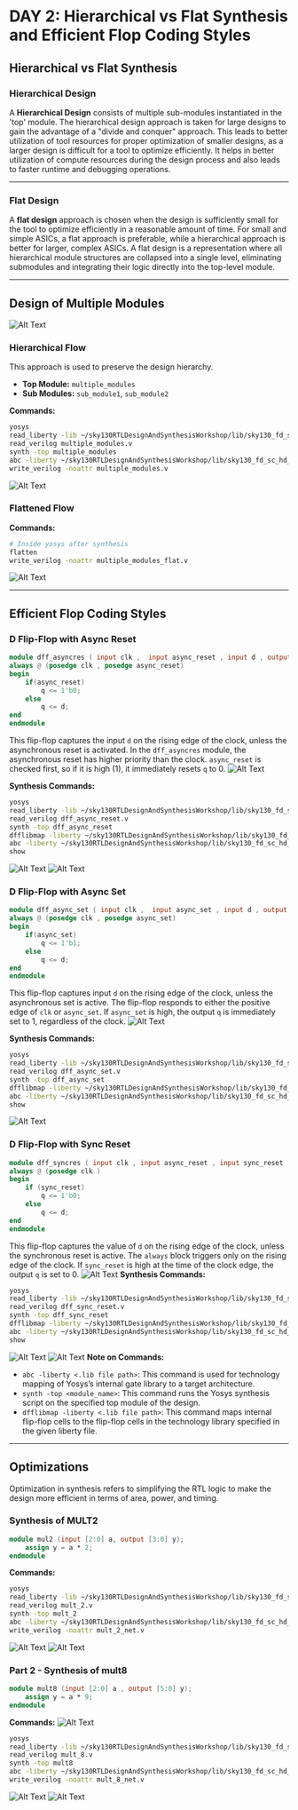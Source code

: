 # DAY 2: Hierarchical vs Flat Synthesis and Efficient Flop Coding Styles

## Hierarchical vs Flat Synthesis

### Hierarchical Design

A **Hierarchical Design** consists of multiple sub-modules instantiated in the 'top' module. The hierarchical design approach is taken for large designs to gain the advantage of a "divide and conquer" approach. This leads to better utilization of tool resources for proper optimization of smaller designs, as a larger design is difficult for a tool to optimize efficiently. It helps in better utilization of compute resources during the design process and also leads to faster runtime and debugging operations.

-----

### Flat Design

A **flat design** approach is chosen when the design is sufficiently small for the tool to optimize efficiently in a reasonable amount of time. For small and simple ASICs, a flat approach is preferable, while a hierarchical approach is better for larger, complex ASICs. A flat design is a representation where all hierarchical module structures are collapsed into a single level, eliminating submodules and integrating their logic directly into the top-level module.

-----

## Design of Multiple Modules
![Alt Text](https://github.com/balajitv-05/RISC-V-Chip-Tape-Out/blob/8c1e116626392f981e4428e73b14b6ca8ce4a5af/week1/Day2/Day2_images/multiple_modules.png)
### Hierarchical Flow

This approach is used to preserve the design hierarchy.

  - **Top Module:** `multiple_modules`
  - **Sub Modules:** `sub_module1`, `sub_module2`

**Commands:**

```bash
yosys
read_liberty -lib ~/sky130RTLDesignAndSynthesisWorkshop/lib/sky130_fd_sc_hd__tt_025C_1v80.lib
read_verilog multiple_modules.v
synth -top multiple_modules
abc -liberty ~/sky130RTLDesignAndSynthesisWorkshop/lib/sky130_fd_sc_hd__tt_025C_1v80.lib
write_verilog -noattr multiple_modules.v
```
![Alt Text](https://github.com/balajitv-05/RISC-V-Chip-Tape-Out/blob/8c1e116626392f981e4428e73b14b6ca8ce4a5af/week1/Day2/Day2_images/multi_modules_show.png)
### Flattened Flow

**Commands:**

```bash
# Inside yosys after synthesis
flatten
write_verilog -noattr multiple_modules_flat.v
```
![Alt Text](https://github.com/balajitv-05/RISC-V-Chip-Tape-Out/blob/96952dc0fbad1bf553974392ee25dc6db54f559d/week1/Day2/Day2_images/multi_modules_flatten_net.png)

-----

## Efficient Flop Coding Styles

### D Flip-Flop with Async Reset
```verilog
module dff_asyncres ( input clk ,  input async_reset , input d , output reg q );
always @ (posedge clk , posedge async_reset)
begin
	if(async_reset)
		q <= 1'b0;
	else	
		q <= d;
end
endmodule
```

This flip-flop captures the input `d` on the rising edge of the clock, unless the asynchronous reset is activated. In the `dff_asyncres` module, the asynchronous reset has higher priority than the clock. `async_reset` is checked first, so if it is high (1), it immediately resets `q` to 0.
![Alt Text](https://github.com/balajitv-05/RISC-V-Chip-Tape-Out/blob/8c1e116626392f981e4428e73b14b6ca8ce4a5af/week1/Day2/Day2_images/asyncres.png)

**Synthesis Commands:**

```bash
yosys
read_liberty -lib ~/sky130RTLDesignAndSynthesisWorkshop/lib/sky130_fd_sc_hd__tt_025C_1v80.lib
read_verilog dff_async_reset.v
synth -top dff_async_reset
dfflibmap -liberty ~/sky130RTLDesignAndSynthesisWorkshop/lib/sky130_fd_sc_hd__tt_025C_1v80.lib
abc -liberty ~/sky130RTLDesignAndSynthesisWorkshop/lib/sky130_fd_sc_hd__tt_025C_1v80.lib
show
```
![Alt Text]([week1/Day2/Day2_images/async_res_syn.png](https://github.com/balajitv-05/RISC-V-Chip-Tape-Out/blob/59975edf3dfa69df128fca3c2165cbb6e1ba95be/week1/Day2/Day2_images/async_res_syn.png))
![Alt Text](https://github.com/balajitv-05/RISC-V-Chip-Tape-Out/blob/8c1e116626392f981e4428e73b14b6ca8ce4a5af/week1/Day2/Day2_images/asyncres_show.png)
### D Flip-Flop with Async Set
```verilog
module dff_async_set ( input clk ,  input async_set , input d , output reg q );
always @ (posedge clk , posedge async_set)
begin
	if(async_set)
		q <= 1'b1;
	else	
		q <= d;
end
endmodule
```
This flip-flop captures input `d` on the rising edge of the clock, unless the asynchronous set is active. The flip-flop responds to either the positive edge of `clk` or `async_set`. If `async_set` is high, the output `q` is immediately set to 1, regardless of the clock.
![Alt Text](https://github.com/balajitv-05/RISC-V-Chip-Tape-Out/blob/8c1e116626392f981e4428e73b14b6ca8ce4a5af/week1/Day2/Day2_images/asyncset.png)

**Synthesis Commands:**

```bash
yosys
read_liberty -lib ~/sky130RTLDesignAndSynthesisWorkshop/lib/sky130_fd_sc_hd__tt_025C_1v80.lib
read_verilog dff_async_set.v
synth -top dff_async_set
dfflibmap -liberty ~/sky130RTLDesignAndSynthesisWorkshop/lib/sky130_fd_sc_hd__tt_025C_1v80.lib
abc -liberty ~/sky130RTLDesignAndSynthesisWorkshop/lib/sky130_fd_sc_hd__tt_025C_1v80.lib
show
```
![Alt Text](https://github.com/balajitv-05/RISC-V-Chip-Tape-Out/blob/8c1e116626392f981e4428e73b14b6ca8ce4a5af/week1/Day2/Day2_images/dff_async_set_show.png)
### D Flip-Flop with Sync Reset
```verilog
module dff_syncres ( input clk , input async_reset , input sync_reset , input d , output reg q );
always @ (posedge clk )
begin
	if (sync_reset)
		q <= 1'b0;
	else	
		q <= d;
end
endmodule 
```
This flip-flop captures the value of `d` on the rising edge of the clock, unless the synchronous reset is active. The `always` block triggers only on the rising edge of the clock. If `sync_reset` is high at the time of the clock edge, the output `q` is set to 0.
![Alt Text](https://github.com/balajitv-05/RISC-V-Chip-Tape-Out/blob/8c1e116626392f981e4428e73b14b6ca8ce4a5af/week1/Day2/Day2_images/syncres.png)
**Synthesis Commands:**

```bash
yosys
read_liberty -lib ~/sky130RTLDesignAndSynthesisWorkshop/lib/sky130_fd_sc_hd__tt_025C_1v80.lib
read_verilog dff_sync_reset.v
synth -top dff_sync_reset
dfflibmap -liberty ~/sky130RTLDesignAndSynthesisWorkshop/lib/sky130_fd_sc_hd__tt_025C_1v80.lib
abc -liberty ~/sky130RTLDesignAndSynthesisWorkshop/lib/sky130_fd_sc_hd__tt_025C_1v80.lib
show
```
![Alt Text](https://github.com/balajitv-05/RISC-V-Chip-Tape-Out/blob/8c1e116626392f981e4428e73b14b6ca8ce4a5af/week1/Day2/Day2_images/syncres_syn.png)
![Alt Text](https://github.com/balajitv-05/RISC-V-Chip-Tape-Out/blob/748c805ee0a40d58fa0188be84f527a079615fc8/week1/Day2/Day2_images/syncres_show.png)
**Note on Commands:**

  * `abc -liberty <.lib file path>`: This command is used for technology mapping of Yosys’s internal gate library to a target architecture.
  * `synth -top <module_name>`: This command runs the Yosys synthesis script on the specified top module of the design.
  * `dfflibmap -liberty <.lib file path>`: This command maps internal flip-flop cells to the flip-flop cells in the technology library specified in the given liberty file.

-----

## Optimizations

Optimization in synthesis refers to simplifying the RTL logic to make the design more efficient in terms of area, power, and timing.

### Synthesis of MULT2
```verilog
module mul2 (input [2:0] a, output [3:0] y);
	assign y = a * 2;
endmodule
```
**Commands:**

```bash
yosys
read_liberty -lib ~/sky130RTLDesignAndSynthesisWorkshop/lib/sky130_fd_sc_hd__tt_025C_1v80.lib
read_verilog mult_2.v
synth -top mult_2
abc -liberty ~/sky130RTLDesignAndSynthesisWorkshop/lib/sky130_fd_sc_hd__tt_025C_1v80.lib
write_verilog -noattr mult_2_net.v
```
![Alt Text](https://github.com/balajitv-05/RISC-V-Chip-Tape-Out/blob/748c805ee0a40d58fa0188be84f527a079615fc8/week1/Day2/Day2_images/mul2.png)
![Alt Text](https://github.com/balajitv-05/RISC-V-Chip-Tape-Out/blob/748c805ee0a40d58fa0188be84f527a079615fc8/week1/Day2/Day2_images/mul2_net.png)
### Part 2 - Synthesis of mult8
```verilog
module mult8 (input [2:0] a , output [5:0] y);
	assign y = a * 9;
endmodule
```
**Commands:**
![Alt Text](https://github.com/balajitv-05/RISC-V-Chip-Tape-Out/blob/748c805ee0a40d58fa0188be84f527a079615fc8/week1/Day2/Day2_images/mult8_syn.png)
```bash
yosys
read_liberty -lib ~/sky130RTLDesignAndSynthesisWorkshop/lib/sky130_fd_sc_hd__tt_025C_1v80.lib
read_verilog mult_8.v
synth -top mult8
abc -liberty ~/sky130RTLDesignAndSynthesisWorkshop/lib/sky130_fd_sc_hd__tt_025C_1v80.lib
write_verilog -noattr mult_8_net.v
```
![Alt Text](https://github.com/balajitv-05/RISC-V-Chip-Tape-Out/blob/748c805ee0a40d58fa0188be84f527a079615fc8/week1/Day2/Day2_images/mult8.png)
![Alt Text](https://github.com/balajitv-05/RISC-V-Chip-Tape-Out/blob/748c805ee0a40d58fa0188be84f527a079615fc8/week1/Day2/Day2_images/mul8_net.png)


